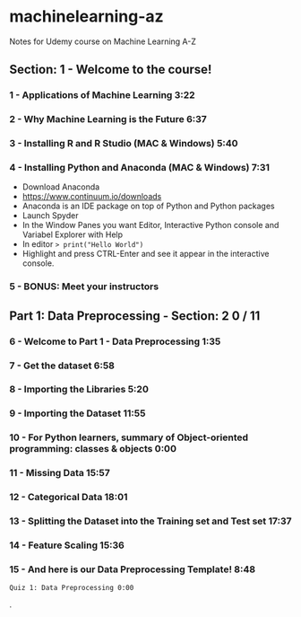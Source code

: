# machinelearning-az
Notes for Udemy course on Machine Learning A-Z



## Section: 1 - Welcome to the course!

### 1 -  Applications of Machine Learning 3:22
### 2 -  Why Machine Learning is the Future 6:37
### 3 -  Installing R and R Studio (MAC & Windows) 5:40
### 4 -  Installing Python and Anaconda (MAC & Windows) 7:31

* Download Anaconda
* https://www.continuum.io/downloads
* Anaconda is an IDE package on top of Python and Python packages
* Launch Spyder
* In the Window Panes you want Editor, Interactive Python console and Variabel Explorer with Help
* In editor  `> print("Hello World")`
* Highlight and press CTRL-Enter and see it appear in the interactive console.

### 5 -  BONUS: Meet your instructors

## Part 1: Data Preprocessing - Section: 2 0 / 11


### 6 - Welcome to Part 1 - Data Preprocessing 1:35
### 7 - Get the dataset 6:58
### 8 - Importing the Libraries 5:20
### 9 - Importing the Dataset 11:55
### 10 - For Python learners, summary of Object-oriented programming: classes & objects 0:00
### 11 - Missing Data 15:57
### 12 - Categorical Data 18:01
### 13 - Splitting the Dataset into the Training set and Test set 17:37
### 14 - Feature Scaling 15:36
### 15 - And here is our Data Preprocessing Template! 8:48
    Quiz 1: Data Preprocessing 0:00



.

